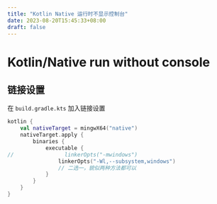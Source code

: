 ```yaml
---
title: "Kotlin Native 运行时不显示控制台"
date: 2023-08-20T15:45:33+08:00
draft: false
---
```


# Kotlin/Native run without console

## 链接设置

在 `build.gradle.kts` 加入链接设置

```kotlin
kotlin {
    val nativeTarget = mingwX64("native")
    nativeTarget.apply {
        binaries {
            executable {
//                linkerOpts("-mwindows")
                linkerOpts("-Wl,--subsystem,windows")
                // 二选一，貌似两种方法都可以
            }
        }
    }
}
```

## 
